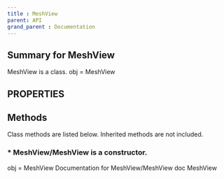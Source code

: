 ```yaml
---
title : MeshView
parent: API
grand_parent : Documentation
---
```

## Summary for MeshView
MeshView is a class.
obj = MeshView
## PROPERTIES
## Methods
Class methods are listed below. Inherited methods are not included.
### * MeshView/MeshView is a constructor.
obj = MeshView
Documentation for MeshView/MeshView
doc MeshView


